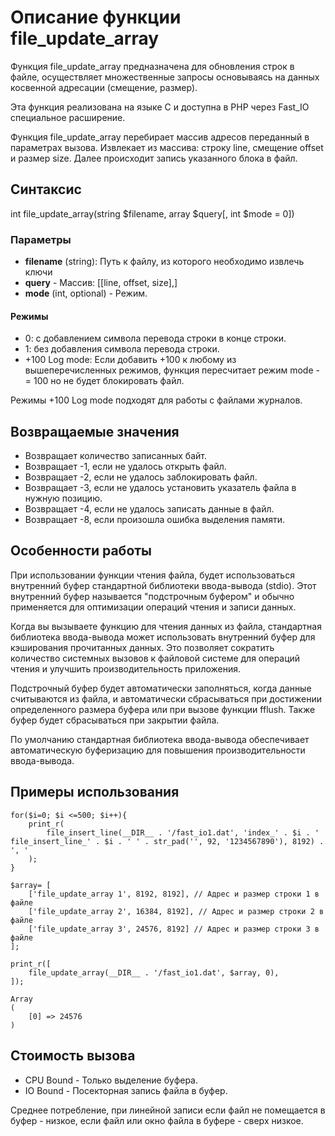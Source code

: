 # Описание функции file_update_array

Функция file_update_array предназначена для обновления строк в файле, осуществляет множественные запросы основываясь на данных косвенной адресации (смещение, размер).

Эта функция реализована на языке C и доступна в PHP через Fast_IO специальное расширение.


Функция file_update_array перебирает массив адресов переданный в параметрах вызова. Извлекает из массива: строку line, смещение offset и размер size. 
Далее происходит запись указанного блока в файл.


## Синтаксис

int file_update_array(string $filename, array $query[, int $mode = 0])

### Параметры

- **filename** (string): Путь к файлу, из которого необходимо извлечь ключи
- **query** - Массив: [[line, offset, size],]
- **mode** (int, optional) - Режим.


#### Режимы
- 0: c добавлением символа перевода строки в конце строки.
- 1: без добавления символа перевода строки.
- +100 Log mode: Если добавить +100 к любому из вышеперечисленных режимов, функция пересчитает режим mode -= 100 но не будет блокировать файл.

Режимы +100 Log mode подходят для работы с файлами журналов.


## Возвращаемые значения

- Возвращает количество записанных байт.
- Возвращает -1, если не удалось открыть файл.
- Возвращает -2, если не удалось заблокировать файл.
- Возвращает -3, если не удалось установить указатель файла в нужную позицию.
- Возвращает -4, если не удалось записать данные в файл.
- Возвращает -8, если произошла ошибка выделения памяти.


## Особенности работы

При использовании функции чтения файла, будет использоваться внутренний буфер стандартной библиотеки ввода-вывода (stdio). 
Этот внутренний буфер называется "подстрочным буфером" и обычно применяется для оптимизации операций чтения и записи данных.

Когда вы вызываете функцию для чтения данных из файла, стандартная библиотека ввода-вывода может использовать внутренний буфер для кэширования прочитанных данных. 
Это позволяет сократить количество системных вызовов к файловой системе для операций чтения и улучшить производительность приложения.

Подстрочный буфер будет автоматически заполняться, когда данные считываются из файла, и автоматически сбрасываться при достижении определенного размера буфера или при вызове функции fflush. 
Также буфер будет сбрасываться при закрытии файла.

По умолчанию стандартная библиотека ввода-вывода обеспечивает автоматическую буферизацию для повышения производительности ввода-вывода.



## Примеры использования

```
for($i=0; $i <=500; $i++){
	print_r(
		file_insert_line(__DIR__ . '/fast_io1.dat', 'index_' . $i . ' file_insert_line_' . $i . ' ' . str_pad('', 92, '1234567890'), 8192) . ', '
	);
}

$array= [
	['file_update_array 1', 8192, 8192], // Адрес и размер строки 1 в файле
	['file_update_array 2', 16384, 8192], // Адрес и размер строки 2 в файле
	['file_update_array 3', 24576, 8192] // Адрес и размер строки 3 в файле
];

print_r([
	file_update_array(__DIR__ . '/fast_io1.dat', $array, 0),
]);

Array
(
    [0] => 24576
)

```


## Стоимость вызова

- CPU Bound - Только выделение буфера.
- IO Bound - Посекторная запись файла в буфер.

Среднее потребление, при линейной записи если файл не помещается в буфер - низкое, если файл или окно файла в буфере - сверх низкое.

